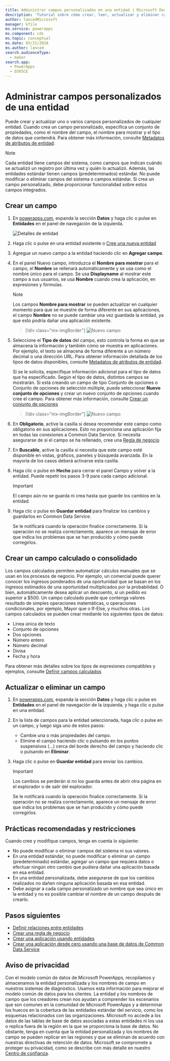 ```yaml
---
title: Administrar campos personalizados en una entidad | Microsoft Docs
description: 'Tutorial sobre cómo crear, leer, actualizar y eliminar campos personalizados de una entidad en Common Data Service.'
author: lancedMicrosoft
manager: kfile
ms.service: powerapps
ms.component: cds
ms.topic: conceptual
ms.date: 03/21/2018
ms.author: lanced
search.audienceType:
  - maker
search.app:
  - PowerApps
  - D365CE
---
```


# <a name="manage-custom-fields-in-an-entity"></a>Administrar campos personalizados de una entidad
Puede crear y actualizar uno o varios campos personalizados de cualquier entidad. Cuando crea un campo personalizado, especifica un conjunto de propiedades, como el nombre del campo, el nombre para mostrar y el tipo de datos que contendrá. Para obtener más información, consulte [Metadatos de atributos de entidad](../../developer/common-data-service/entity-attribute-metadata.md).

> [!NOTE]
> Cada entidad tiene campos del sistema, como campos que indican cuándo se actualizó un registro por última vez y quién lo actualizó. Además, las entidades estándar tienen campos (predeterminados) estándar. No puede modificar o eliminar campos del sistema o campos estándar. Si crea un campo personalizado, debe proporcionar funcionalidad sobre estos campos integrados.

## <a name="create-a-field"></a>Crear un campo
1. En [powerapps.com](https://web.powerapps.com/?utm_source=padocs&utm_medium=linkinadoc&utm_campaign=referralsfromdoc), expanda la sección **Datos** y haga clic o pulse en **Entidades** en el panel de navegación de la izquierda.

    ![Detalles de entidad](./media/data-platform-cds-create-entity/entitylist.png "Lista de entidades")

2. Haga clic o pulse en una entidad existente o [Cree una nueva entidad](data-platform-create-entity.md)

3. Agregue un nuevo campo a la entidad haciendo clic en **Agregar campo**.

4. En el panel Nuevo campo, introduzca el **Nombre para mostrar** para el campo, el **Nombre** se rellenará automáticamente y se usa como el nombre único para el campo. Se usa **Displayname** al mostrar este campo a sus usuarios, se usa **Nombre** cuando crea la aplicación, en expresiones y fórmulas.

    > [!NOTE]
    > Los campos **Nombre para mostrar** se pueden actualizar en cualquier momento para que se muestre de forma diferente en sus aplicaciones, el campo **Nombre** no se puede cambiar una vez guardada la entidad, ya que esto podría dañar una aplicación existente.

    > [!div class="mx-imgBorder"] 
    > ![Nuevo campo](./media/data-platform-cds-create-entity/newfieldpanel.png "Panel Nuevo campo")

5. Seleccione el **Tipo de datos** del campo, esto controla la forma en que se almacena la información y también cómo se muestra en aplicaciones. Por ejemplo, el texto se almacena de forma diferente a un número decimal o una dirección URL. Para obtener información detallada de los tipos de datos disponibles, consulte [Metadatos de atributos de entidad](../../developer/common-data-service/entity-attribute-metadata.md).

    Si se le solicita, especifique información adicional para el tipo de datos que ha especificado. Según el tipo de datos, distintos campos se mostrarán. Si está creando un campo de tipo Conjunto de opciones o Conjunto de opciones de selección múltiple, puede seleccionar **Nuevo conjunto de opciones** y crear un nuevo conjunto de opciones cuando cree el campo. Para obtener más información, consulte [Crear un conjunto de opciones](custom-picklists.md)

    > [!div class="mx-imgBorder"] 
    > ![Nuevo campo](./media/data-platform-cds-create-entity/newfieldpanel-2.png "Panel Nuevo campo")


7. En **Obligatorio**, active la casilla si desea recomendar este campo como obligatorio en sus aplicaciones. Esto no proporciona una aplicación fija en todas las conexiones a Common Data Service. Si necesita asegurarse de si el campo se ha rellenado, cree una [Regla de negocio](data-platform-create-business-rule.md)

8. En **Buscable**, active la casilla si necesita que este campo esté disponible en vistas, gráficos, paneles y búsqueda avanzada. En la mayoría de los casos deberá activarse esta casilla.

9. Haga clic o pulse en **Hecho** para cerrar el panel Campo y volver a la entidad. Puede repetir los pasos 3-9 para cada campo adicional.
   
    > [!IMPORTANT]
    > El campo aún no se guarda ni crea hasta que guarde los cambios en la entidad.

10. Haga clic o pulse en **Guardar entidad** para finalizar los cambios y guardarlos en Common Data Service.

    Se le notificará cuando la operación finalice correctamente. Si la operación no se realiza correctamente, aparece un mensaje de error que indica los problemas que se han producido y cómo puede corregirlos.

## <a name="create-a-calculated-or-roll-up-field"></a>Crear un campo calculado o consolidado
Los campos calculados permiten automatizar cálculos manuales que se usan en los procesos de negocio. Por ejemplo, un comercial puede querer conocer los ingresos ponderados de una oportunidad que se basan en los ingresos estimados de una oportunidad multiplicados por la probabilidad. O bien, automáticamente desea aplicar un descuento, si un pedido es superior a $500. Un campo calculado puede que contenga valores resultado de simples operaciones matemáticas, u operaciones condicionales, por ejemplo, Mayor que o If-Else, y muchos otras. Los campos calculados se pueden crear mediante los siguientes tipos de datos:

* Línea única de texto
* Conjunto de opciones
* Dos opciones
* Número entero
* Número decimal
* Divisa
* Fecha y hora

Para obtener más detalles sobre los tipos de expresiones compatibles y ejemplos, consulte [Definir campos calculados](/dynamics365/customer-engagement/customize/define-calculated-fields)

## <a name="update-or-delete-a-field"></a>Actualizar o eliminar un campo
1. En [powerapps.com](https://web.powerapps.com/?utm_source=padocs&utm_medium=linkinadoc&utm_campaign=referralsfromdoc), expanda la sección **Datos** y haga clic o pulse en **Entidades** en el panel de navegación de la izquierda, y haga clic o pulse en una entidad.
2. En la lista de campos para la entidad seleccionada, haga clic o pulse en un campo, y luego siga uno de estos pasos:
   
   * Cambie una o más propiedades del campo.
   * Elimine el campo haciendo clic o pulsando en los puntos suspensivos (...) cerca del borde derecho del campo y haciendo clic o pulsando en **Eliminar**.

3. Haga clic o pulse en **Guardar entidad** para enviar los cambios.
   
    > [!IMPORTANT]
    > Los cambios se perderán si no los guarda antes de abrir otra página en el explorador o de salir del explorador.

    Se le notificará cuando la operación finalice correctamente. Si la operación no se realiza correctamente, aparece un mensaje de error que indica los problemas que se han producido y cómo puede corregirlos.

## <a name="best-practices-and-restrictions"></a>Prácticas recomendadas y restricciones
Cuando cree y modifique campos, tenga en cuenta lo siguiente:

* No puede modificar o eliminar campos del sistema ni sus valores.
* En una entidad estándar, no puede modificar o eliminar un campo (predeterminado) estándar, agregar un campo que requiera datos o efectuar ningún otro cambio que pudiera dañar una aplicación basada en esa entidad.
* En una entidad personalizada, debe asegurarse de que los cambios realizados no dañen ninguna aplicación basada en esa entidad.
* Debe asignar a cada campo personalizado un nombre que sea único en la entidad y no es posible cambiar el nombre de un campo después de crearlo.

## <a name="next-steps"></a>Pasos siguientes
* [Definir relaciones entre entidades](data-platform-entity-lookup.md)
* [Crear una regla de negocio](data-platform-create-business-rule.md)
* [Crear una aplicación usando entidades](../canvas-apps/data-platform-create-app.md)
* [Crear una aplicación desde cero usando una base de datos de Common Data Service](../canvas-apps/data-platform-create-app-scratch.md)

## <a name="privacy-notice"></a>Aviso de privacidad
Con el modelo común de datos de Microsoft PowerApps, recopilamos y almacenamos la entidad personalizada y los nombres de campo en nuestros sistemas de diagnóstico.  Usamos esta información para mejorar el modelo común de datos para los clientes. La entidad y los nombres de campo que los creadores crean nos ayudan a comprender los escenarios que son comunes en la comunidad de Microsoft PowerApps y a determinar los huecos en la cobertura de las entidades estándar del servicio, como los esquemas relacionados con las organizaciones. Microsoft no accede a los datos de las tablas de base de datos asociadas a estas entidades ni los usa o replica fuera de la región en la que se proporciona la base de datos. No obstante, tenga en cuenta que la entidad personalizada y los nombres de campo se pueden replicar en las regiones y que se eliminan de acuerdo con nuestras directivas de retención de datos. Microsoft se compromete a proteger su privacidad, como se describe con más detalle en nuestro [Centro de confianza](https://www.microsoft.com/trustcenter/Privacy/default.aspx).

